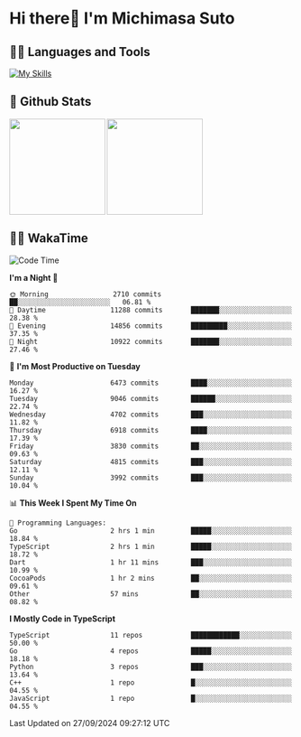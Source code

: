 # Hi there👋 I'm Michimasa Suto

## 🧑‍💻 Languages and Tools
[![My Skills](https://skillicons.dev/icons?i=ts,nextjs,react,vue,python,go,aws,docker,nodejs,redux,solidity,firebase,gcp,js,bootstrap,tailwind,materialui,html,css,wordpress,xd,figma,raspberrypi,arduino)](https://skillicons.dev)

<!--
**Suto-Michimasa/Suto-Michimasa** is a ✨ _special_ ✨ repository because its `README.md` (this file) appears on your GitHub profile.

Here are some ideas to get you started:

- 🔭 I’m currently working on ...
- 🌱 I’m currently learning ...
- 👯 I’m looking to collaborate on ...
- 🤔 I’m looking for help with ...
- 💬 Ask me about ...
- 📫 How to reach me: ...
- 😄 Pronouns: ...
- ⚡ Fun fact: ...
-->
## 💎 Github Stats

<div>
  <img height="170" align="left" src="https://github-readme-stats.vercel.app/api?username=Suto-michimasa&count_private=true&show_icons=true&theme=dark" />
  <img height="170" src="https://github-readme-stats.vercel.app/api/top-langs/?username=Suto-michimasa&langs_count=8&layout=compact&theme=dark" />
</div>

<!-- ## 🏆 GitHub Profile Trophy

<img width="800" src="https://github-profile-trophy.vercel.app/?username=Suto-michimasa&theme=onedark&no-frame=true"/>
 -->

## 🧑‍💻 WakaTime
<!--START_SECTION:waka-->
![Code Time](http://img.shields.io/badge/Code%20Time-243%20hrs%2051%20mins-blue)

**I'm a Night 🦉** 

```text
🌞 Morning                2710 commits        ██░░░░░░░░░░░░░░░░░░░░░░░   06.81 % 
🌆 Daytime                11288 commits       ███████░░░░░░░░░░░░░░░░░░   28.38 % 
🌃 Evening                14856 commits       █████████░░░░░░░░░░░░░░░░   37.35 % 
🌙 Night                  10922 commits       ███████░░░░░░░░░░░░░░░░░░   27.46 % 
```
📅 **I'm Most Productive on Tuesday** 

```text
Monday                   6473 commits        ████░░░░░░░░░░░░░░░░░░░░░   16.27 % 
Tuesday                  9046 commits        ██████░░░░░░░░░░░░░░░░░░░   22.74 % 
Wednesday                4702 commits        ███░░░░░░░░░░░░░░░░░░░░░░   11.82 % 
Thursday                 6918 commits        ████░░░░░░░░░░░░░░░░░░░░░   17.39 % 
Friday                   3830 commits        ██░░░░░░░░░░░░░░░░░░░░░░░   09.63 % 
Saturday                 4815 commits        ███░░░░░░░░░░░░░░░░░░░░░░   12.11 % 
Sunday                   3992 commits        ███░░░░░░░░░░░░░░░░░░░░░░   10.04 % 
```


📊 **This Week I Spent My Time On** 

```text
💬 Programming Languages: 
Go                       2 hrs 1 min         █████░░░░░░░░░░░░░░░░░░░░   18.84 % 
TypeScript               2 hrs 1 min         █████░░░░░░░░░░░░░░░░░░░░   18.72 % 
Dart                     1 hr 11 mins        ███░░░░░░░░░░░░░░░░░░░░░░   10.99 % 
CocoaPods                1 hr 2 mins         ██░░░░░░░░░░░░░░░░░░░░░░░   09.61 % 
Other                    57 mins             ██░░░░░░░░░░░░░░░░░░░░░░░   08.82 % 
```

**I Mostly Code in TypeScript** 

```text
TypeScript               11 repos            ████████████░░░░░░░░░░░░░   50.00 % 
Go                       4 repos             █████░░░░░░░░░░░░░░░░░░░░   18.18 % 
Python                   3 repos             ███░░░░░░░░░░░░░░░░░░░░░░   13.64 % 
C++                      1 repo              █░░░░░░░░░░░░░░░░░░░░░░░░   04.55 % 
JavaScript               1 repo              █░░░░░░░░░░░░░░░░░░░░░░░░   04.55 % 
```




 Last Updated on 27/09/2024 09:27:12 UTC
<!--END_SECTION:waka-->
